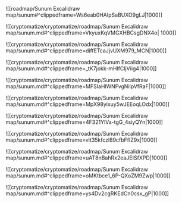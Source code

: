 ![[roadmap/Sunum Excalidraw map/sunum#^clippedframe=Ws6eab0HAIpSaBUXO9gLJ|1000]]

![[cryptomatize/cryptomatize/roadmap/Sunum Excalidraw map/sunum.md#^clippedframe=VkyuxKqVMGXHBCsgDNX4o| 1000]]


![[cryptomatize/cryptomatize/roadmap/Sunum Excalidraw map/sunum.md#^clippedframe=diffETcaJjvUXM979_MCN|1000]]

![[cryptomatize/cryptomatize/roadmap/Sunum Excalidraw map/sunum.md#^clippedframe=_tK7jokk-mHlfCIjViig4|1000]]

![[cryptomatize/cryptomatize/roadmap/Sunum Excalidraw map/sunum.md#^clippedframe=MFSIaHlWNFvgNiIpVfRaF|1000]]

![[cryptomatize/cryptomatize/roadmap/Sunum Excalidraw map/sunum.md#^clippedframe=MpX98yixuy5wJEEoqLOdx|1000]]

![[cryptomatize/cryptomatize/roadmap/Sunum Excalidraw map/sunum.md#^clippedframe=4F321YlVa-tgG_4siyQYn|1000]]

![[cryptomatize/cryptomatize/roadmap/Sunum Excalidraw map/sunum.md#^clippedframe=vIt35kfczl89cfbFfIZ9x|1000]]

![[cryptomatize/cryptomatize/roadmap/Sunum Excalidraw map/sunum.md#^clippedframe=uAT8nBahRx2eaJEISfXPD|1000]]

![[cryptomatize/cryptomatize/roadmap/Sunum Excalidraw map/sunum.md#^clippedframe=oMKtbce1_6P-QXoZM9Zwp|1000]]

![[cryptomatize/cryptomatize/roadmap/Sunum Excalidraw map/sunum.md#^clippedframe=ys4Dv2cgRKEdCn0csx_gP|1000]]
